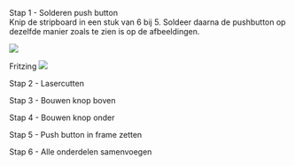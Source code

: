 Stap 1 - Solderen push button  
Knip de stripboard in een stuk van 6 bij 5. Soldeer daarna de pushbutton op dezelfde manier zoals te zien is op de afbeeldingen. 

<a href="#"><img src="http://u.cubeupload.com/NVUnen/20160117153628.jpg"></a>

Fritzing
<a href="#"><img src="http://u.cubeupload.com/NVUnen/fritzing.png"></a>

Stap 2 - Lasercutten


Stap 3 - Bouwen knop boven

Stap 4 - Bouwen knop onder

Stap 5 - Push button in frame zetten

Stap 6 - Alle onderdelen samenvoegen
